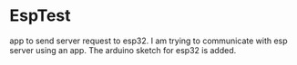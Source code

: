 # EspTest
app to send server request to esp32.
I am trying to communicate with esp server using an app.
The arduino sketch for esp32 is added.

